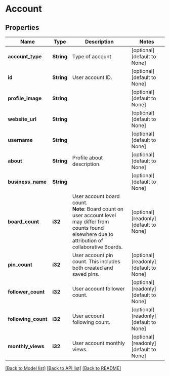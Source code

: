 # Account

## Properties
Name | Type | Description | Notes
------------ | ------------- | ------------- | -------------
**account_type** | **String** | Type of account | [optional] [default to None]
**id** | **String** | User account ID. | [optional] [default to None]
**profile_image** | **String** |  | [optional] [default to None]
**website_url** | **String** |  | [optional] [default to None]
**username** | **String** |  | [optional] [default to None]
**about** | **String** | Profile about description. | [optional] [default to None]
**business_name** | **String** |  | [optional] [default to None]
**board_count** | **i32** | User account board count.<br/>**Note**: Board count on user account level may differ from counts found elsewhere due to attribution of collaborative Boards. | [optional] [readonly] [default to None]
**pin_count** | **i32** | User account pin count. This includes both created and saved pins. | [optional] [readonly] [default to None]
**follower_count** | **i32** | User account follower count. | [optional] [readonly] [default to None]
**following_count** | **i32** | User account following count. | [optional] [readonly] [default to None]
**monthly_views** | **i32** | User account monthly views. | [optional] [readonly] [default to None]

[[Back to Model list]](../README.md#documentation-for-models) [[Back to API list]](../README.md#documentation-for-api-endpoints) [[Back to README]](../README.md)


